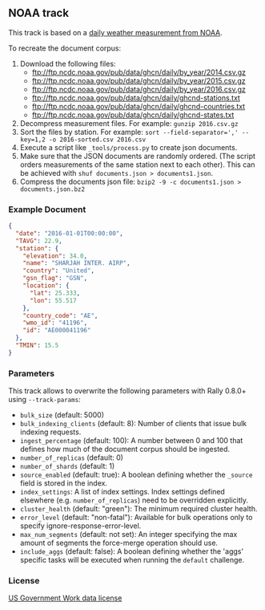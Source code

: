 ## NOAA track

This track is based on a [daily weather measurement from NOAA](ftp://ftp.ncdc.noaa.gov/pub/data/ghcn/daily/by_year/).

To recreate the document corpus:

1. Download the following files:
    * ftp://ftp.ncdc.noaa.gov/pub/data/ghcn/daily/by_year/2014.csv.gz
    * ftp://ftp.ncdc.noaa.gov/pub/data/ghcn/daily/by_year/2015.csv.gz
    * ftp://ftp.ncdc.noaa.gov/pub/data/ghcn/daily/by_year/2016.csv.gz
    * ftp://ftp.ncdc.noaa.gov/pub/data/ghcn/daily/ghcnd-stations.txt
    * ftp://ftp.ncdc.noaa.gov/pub/data/ghcn/daily/ghcnd-countries.txt
    * ftp://ftp.ncdc.noaa.gov/pub/data/ghcn/daily/ghcnd-states.txt
2. Decompress measurement files. For example: `gunzip 2016.csv.gz`
3. Sort the files by station. For example: `sort --field-separator=',' --key=1,2 -o 2016-sorted.csv 2016.csv`
4. Execute a script like `_tools/process.py` to create json documents.
5. Make sure that the JSON documents are randomly ordered. (The script orders measurements of the same station next to each other). This can be achieved with `shuf documents.json > documents1.json`. 
6. Compress the documents json file: `bzip2 -9 -c documents1.json > documents.json.bz2`

### Example Document

```json
{
  "date": "2016-01-01T00:00:00",
  "TAVG": 22.9,
  "station": {
    "elevation": 34.0,
    "name": "SHARJAH INTER. AIRP",
    "country": "United",
    "gsn_flag": "GSN",
    "location": {
      "lat": 25.333,
      "lon": 55.517
    },
    "country_code": "AE",
    "wmo_id": "41196",
    "id": "AE000041196"
  },
  "TMIN": 15.5
}
```

### Parameters

This track allows to overwrite the following parameters with Rally 0.8.0+ using `--track-params`:

* `bulk_size` (default: 5000)
* `bulk_indexing_clients` (default: 8): Number of clients that issue bulk indexing requests.
* `ingest_percentage` (default: 100): A number between 0 and 100 that defines how much of the document corpus should be ingested.
* `number_of_replicas` (default: 0)
* `number_of_shards` (default: 1)
* `source_enabled` (default: true): A boolean defining whether the `_source` field is stored in the index.
* `index_settings`: A list of index settings. Index settings defined elsewhere (e.g. `number_of_replicas`) need to be overridden explicitly.
* `cluster_health` (default: "green"): The minimum required cluster health.
* `error_level` (default: "non-fatal"): Available for bulk operations only to specify ignore-response-error-level.
* `max_num_segments` (default: not set): An integer specifying the max amount of segments the force-merge operation should use.
* `include_aggs` (default: false): A boolean defining whether the 'aggs' specific tasks will be executed when running the `default` challenge.

### License

[US Government Work data license](https://www.usa.gov/government-works)
